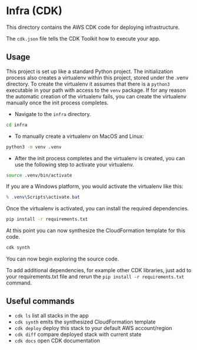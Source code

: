 # Infra (CDK)

This directory contains the AWS CDK code for deploying infrastructure.

The `cdk.json` file tells the CDK Toolkit how to execute your app.

## Usage

This project is set up like a standard Python project. The initialization process also creates a virtualenv within this project, stored under the .venv directory. To create the virtualenv
it assumes that there is a `python3` executable in your path with access to the `venv` package.
If for any reason the automatic creation of the virtualenv fails, you can create the virtualenv
manually once the init process completes.

- Navigate to the `infra` directory.

```bash
cd infra
```

- To manually create a virtualenv on MacOS and Linux:

```bash
python3 -m venv .venv
```

- After the init process completes and the virtualenv is created, you can use the following step to activate your virtualenv.

```bash
source .venv/bin/activate
```

If you are a Windows platform, you would activate the virtualenv like this:

```powershell
% .venv\Scripts\activate.bat
```

Once the virtualenv is activated, you can install the required dependencies.

```bash
pip install -r requirements.txt
```

At this point you can now synthesize the CloudFormation template for this code.

```bash
cdk synth
```

You can now begin exploring the source code.

To add additional dependencies, for example other CDK libraries, just add to
your requirements.txt file and rerun the `pip install -r requirements.txt`
command.

## Useful commands

- `cdk ls` list all stacks in the app
- `cdk synth` emits the synthesized CloudFormation template
- `cdk deploy` deploy this stack to your default AWS account/region
- `cdk diff` compare deployed stack with current state
- `cdk docs` open CDK documentation
